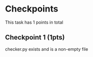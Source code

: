 # Checkpoints

This task has 1 points in total

## Checkpoint 1 (1pts)
checker.py exists and is a non-empty file
